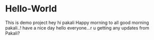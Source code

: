 # Hello-World
This is demo project
hey hi pakali
Happy morning to all 
good morning pakali..! have a nice day
hello everyone...r u getting any updates from Pakali?
